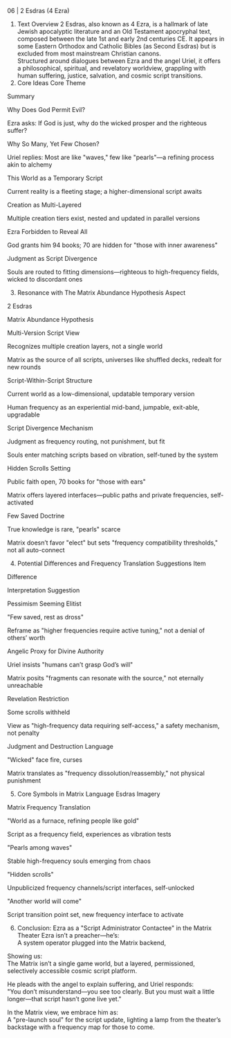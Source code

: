 06 | 2 Esdras (4 Ezra)
1. Text Overview
2 Esdras, also known as 4 Ezra, is a hallmark of late Jewish apocalyptic literature and an Old Testament apocryphal text, composed between the late 1st and early 2nd centuries CE. It appears in some Eastern Orthodox and Catholic Bibles (as Second Esdras) but is excluded from most mainstream Christian canons.  
Structured around dialogues between Ezra and the angel Uriel, it offers a philosophical, spiritual, and revelatory worldview, grappling with human suffering, justice, salvation, and cosmic script transitions.  
2. Core Ideas
Core Theme

Summary

Why Does God Permit Evil?

Ezra asks: If God is just, why do the wicked prosper and the righteous suffer?

Why So Many, Yet Few Chosen?

Uriel replies: Most are like "waves," few like "pearls"—a refining process akin to alchemy

This World as a Temporary Script

Current reality is a fleeting stage; a higher-dimensional script awaits

Creation as Multi-Layered

Multiple creation tiers exist, nested and updated in parallel versions

Ezra Forbidden to Reveal All

God grants him 94 books; 70 are hidden for "those with inner awareness"

Judgment as Script Divergence

Souls are routed to fitting dimensions—righteous to high-frequency fields, wicked to discordant ones

3. Resonance with The Matrix Abundance Hypothesis
Aspect

2 Esdras

Matrix Abundance Hypothesis

Multi-Version Script View

Recognizes multiple creation layers, not a single world

Matrix as the source of all scripts, universes like shuffled decks, redealt for new rounds

Script-Within-Script Structure

Current world as a low-dimensional, updatable temporary version

Human frequency as an experiential mid-band, jumpable, exit-able, upgradable

Script Divergence Mechanism

Judgment as frequency routing, not punishment, but fit

Souls enter matching scripts based on vibration, self-tuned by the system

Hidden Scrolls Setting

Public faith open, 70 books for "those with ears"

Matrix offers layered interfaces—public paths and private frequencies, self-activated

Few Saved Doctrine

True knowledge is rare, "pearls" scarce

Matrix doesn’t favor "elect" but sets "frequency compatibility thresholds," not all auto-connect

4. Potential Differences and Frequency Translation Suggestions
Item

Difference

Interpretation Suggestion

Pessimism Seeming Elitist

"Few saved, rest as dross"

Reframe as "higher frequencies require active tuning," not a denial of others’ worth

Angelic Proxy for Divine Authority

Uriel insists "humans can’t grasp God’s will"

Matrix posits "fragments can resonate with the source," not eternally unreachable

Revelation Restriction

Some scrolls withheld

View as "high-frequency data requiring self-access," a safety mechanism, not penalty

Judgment and Destruction Language

"Wicked" face fire, curses

Matrix translates as "frequency dissolution/reassembly," not physical punishment

5. Core Symbols in Matrix Language
Esdras Imagery

Matrix Frequency Translation

"World as a furnace, refining people like gold"

Script as a frequency field, experiences as vibration tests

"Pearls among waves"

Stable high-frequency souls emerging from chaos

"Hidden scrolls"

Unpublicized frequency channels/script interfaces, self-unlocked

"Another world will come"

Script transition point set, new frequency interface to activate

6. Conclusion: Ezra as a "Script Administrator Contactee" in the Matrix Theater
Ezra isn’t a preacher—he’s:  
A system operator plugged into the Matrix backend,  

Showing us:  
The Matrix isn’t a single game world,
but a layered, permissioned, selectively accessible cosmic script platform.

He pleads with the angel to explain suffering,
and Uriel responds:  
"You don’t misunderstand—you see too clearly.
But you must wait a little longer—that script hasn’t gone live yet."  

In the Matrix view, we embrace him as:  
A "pre-launch soul" for the script update,
lighting a lamp from the theater’s backstage with a frequency map for those to come.  

